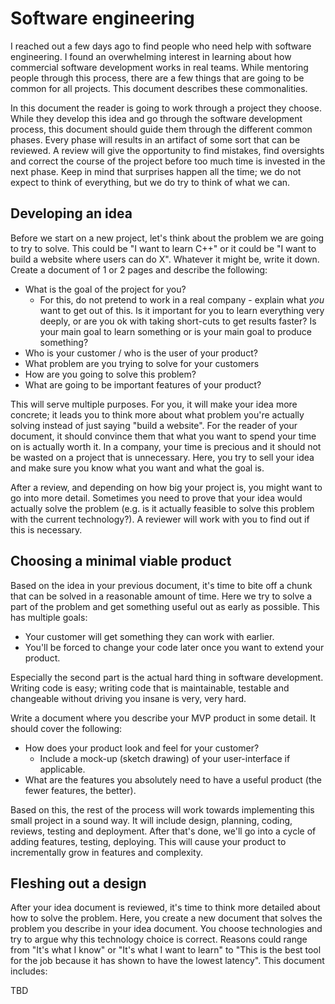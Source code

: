 # Software engineering

I reached out a few days ago to find people who need help with software engineering. I found an overwhelming interest in learning about how commercial software development works in real teams. While mentoring people through this process, there are a few things that are going to be common for all projects. This document describes these commonalities.

In this document the reader is going to work through a project they choose. While they develop this idea and go through the software development process, this document should guide them through the different common phases. Every phase will results in an artifact of some sort that can be reviewed. A review will give the opportunity to find mistakes, find oversights and correct the course of the project before too much time is invested in the next phase. Keep in mind that surprises happen all the time; we do not expect to think of everything, but we do try to think of what we can.

## Developing an idea

Before we start on a new project, let's think about the problem we are going to try to solve. This could be "I want to learn C++" or it could be "I want to build a website where users can do X". Whatever it might be, write it down. Create a document of 1 or 2 pages and describe the following:

* What is the goal of the project for you?
  - For this, do not pretend to work in a real company - explain what _you_ want to get out of this. Is it important for you to learn everything very deeply, or are you ok with taking short-cuts to get results faster? Is your main goal to learn something or is your main goal to produce something?
* Who is your customer / who is the user of your product?
* What problem are you trying to solve for your customers
* How are you going to solve this problem?
* What are going to be important features of your product?

This will serve multiple purposes. For you, it will make your idea more concrete; it leads you to think more about what problem you're actually solving instead of just saying "build a website". For the reader of your document, it should convince them that what you want to spend your time on is actually worth it. In a company, your time is precious and it should not be wasted on a project that is unnecessary. Here, you try to sell your idea and make sure you know what you want and what the goal is.

After a review, and depending on how big your project is, you might want to go into more detail. Sometimes you need to prove that your idea would actually solve the problem (e.g. is it actually feasible to solve this problem with the current technology?). A reviewer will work with you to find out if this is necessary.

## Choosing a minimal viable product

Based on the idea in your previous document, it's time to bite off a chunk that can be solved in a reasonable amount of time. Here we try to solve a part of the problem and get something useful out as early as possible. This has multiple goals:

* Your customer will get something they can work with earlier.
* You'll be forced to change your code later once you want to extend your product.

Especially the second part is the actual hard thing in software development. Writing code is easy; writing code that is maintainable, testable and changeable without driving you insane is very, very hard.

Write a document where you describe your MVP product in some detail. It should cover the following:

* How does your product look and feel for your customer?
  - Include a mock-up (sketch drawing) of your user-interface if applicable.
* What are the features you absolutely need to have a useful product (the fewer features, the better).

Based on this, the rest of the process will work towards implementing this small project in a sound way. It will include design, planning, coding, reviews, testing and deployment. After that's done, we'll go into a cycle of adding features, testing, deploying. This will cause your product to incrementally grow in features and complexity.

## Fleshing out a design

After your idea document is reviewed, it's time to think more detailed about how to solve the problem. Here, you create a new document that solves the problem you describe in your idea document. You choose technologies and try to argue why this technology choice is correct. Reasons could range from "It's what I know" or "It's what I want to learn" to "This is the best tool for the job because it has shown to have the lowest latency". This document includes:

TBD
